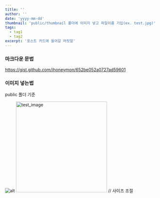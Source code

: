```yaml
---
title: ''
author: ''
date: 'yyyy-mm-dd'
thumbnail: 'public/thumbnail 폴더에 이미지 넣고 파일이름 기입(ex. test.jpg)'
tags:
  - tag1
  - tag2
excerpt: '포스트 카드에 들어갈 머릿말'
---
```


### 마크다운 문법

https://gist.github.com/ihoneymon/652be052a0727ad59601

### 이미지 넣는법

public 폴더 기준

![alt](/thumbnail/test.jpg)
<img src="/assets/test.jpg" width="300" height="300" alt="test_image"/> // 사이즈 조절
